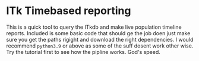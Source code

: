 # ITk Timebased reporting

This is a quick tool to query the ITkdb and make live population timeline reports. Included is some basic code that should ge the job doen just make sure you get the paths rigight and download the right dependencies. I would recommend ```python3.9``` or above as some of the suff dosent work other wise. Try the tutorial first to see how the pipline works. God's speed. 
